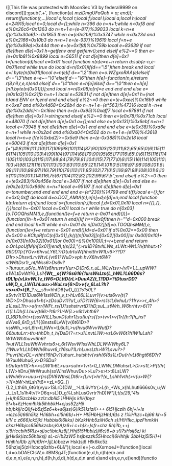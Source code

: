 ([[This file was protected with MoonSec V3 by federal9999 on discord]]):gsub('.+', (function(a) _mziDmgUFaQob = a; end)); return(function(r,...)local o;local t;local f;local l;local a;local h;local e=24915;local n=0;local d={};while n<396 do n=n+1;while n<0xf8 and e%0x26c6<0x1363 do n=n+1 e=(e-817)%39033 local k=n+e if(e%0x30a6)>=0x1853 then e=(e*0x2b9)%0x3747 while n<0x23d and e%0x2166<0x10b3 do n=n+1 e=(e-937)%19619 local f=n+e if(e%0x89a)>0x44d then e=(e+0x1fd)%0x759b local e=83639 if not d[e]then d[e]=0x1 h=getfenv and getfenv();end elseif e%2~=0 then e=(e+0x1b8)%0x8899 local e=56511 if not d[e]then d[e]=0x1 t=function(d)local e=0x01 local function n(n)e=e+n return d:sub(e-n,e-0x01)end while true do local d=n(0x01)if(d=="\5")then break end local e=l.byte(n(0x01))local e=n(e)if d=="\2"then e=o.WZgxoRAA(e)elseif d=="\3"then e=e~="\0"elseif d=="\6"then h[e]=function(n,e)return r(8,nil,r,e,n)end elseif d=="\4"then e=h[e]elseif d=="\0"then e=h[e][n(l.byte(n(0x01)))];end local n=n(0x08)o[n]=e end end end else e=(e*0x1a3)%0x21fb n=n+1 local e=53831 if not d[e]then d[e]=0x1 h=(not h)and _ENV or h;end end end elseif e%2~=0 then e=(e+0xee)%0x16b9 while n<0xe7 and e%0x4d68<0x26b4 do n=n+1 e=(e*563)%47316 local h=n+e if(e%0x2ddc)<=0x16ee then e=(e+0x95)%0xaff7 local e=97891 if not d[e]then d[e]=0x1 l=string;end elseif e%2~=0 then e=(e*0x78)%0x71cb local e=48070 if not d[e]then d[e]=0x1 o={};end else e=(e*0x131)%0x6ebf n=n+1 local e=73948 if not d[e]then d[e]=0x1 end end end else e=(e*0x38)%0xd6e n=n+1 while n<0x2a4 and e%0xa04<0x502 do n=n+1 e=(e*176)%43618 local h=n+e if(e%0xbd2)>=0x5e9 then e=(e-0x388)%0x2e18 local e=60043 if not d[e]then d[e]=0x1 f="\4\8\116\111\110\117\109\98\101\114\87\90\103\120\111\82\65\65\0\6\115\116\114\105\110\103\4\99\104\97\114\68\79\90\95\65\77\116\65\0\6\115\116\114\105\110\103\3\115\117\98\84\79\79\81\104\115\77\77\0\6\115\116\114\105\110\103\4\98\121\116\101\113\100\83\110\95\121\114\101\0\5\116\97\98\108\101\6\99\111\110\99\97\116\79\110\76\112\111\85\102\77\0\5\116\97\98\108\101\6\105\110\115\101\114\116\75\67\104\112\82\102\99\67\5";end elseif e%2~=0 then e=(e*0x283)%0x456e local e=3407 if not d[e]then d[e]=0x1 end else e=(e*0x2e3)%0x869c n=n+1 local e=95197 if not d[e]then d[e]=0x1 a=tonumber;end end end end end e=(e*230)%14799 end t(f);local e={};for n=0x0,0xff do local d=o.DOZ_AMtA(n);e[n]=d;e[d]=n;end local function k(n)return e[n];end local s=(function(r,l)local f,d=0x01,0x10 local n={{},{},{}}local h=-0x01 local e=0x01 local t=r while true do n[0x03][o.TOOQhsMM(l,e,(function()e=f+e return e-0x01 end)())]=(function()h=h+0x01 return h end)()if h==(0x0f)then h=""d=0x000 break end end local h=#l while e<h+0x01 do n[0x02][d]=o.TOOQhsMM(l,e,(function()e=f+e return e-0x01 end)())d=d+0x01 if d%0x02==0x00 then d=0x00 o.KChpRfcC(n[0x01],(k((((n[0x03][n[0x02][0x00]]or 0x00)*0x10)+(n[0x03][n[0x02][0x01]]or 0x00)+t)%0x100)));t=r+t;end end return o.OnLpoUfM(n[0x01])end);t(s(22,"*{>ru1D?6tvhLWs_sLWt_>WtL?h{thhut>t?69DD1{r{YGv>6hvuLY6L?rD{utrtuW{hhxtthrW1Lv6>??D?D1r>>DhsvtLrvWtvL{vt61?WuD>vph.hvX6hvt6W?stW6tDsr1r_nt/Wss6>Ds6v?>1turuur_u6{o_hW{s6hrusrv1{ur>D{Dr6_r_uL_WLv{tsv>{vl1>1.L_upWW?s1WLtDvWt_?6_Ls?___{Wt__s{W?6s616{1ursWsLts{L_hWL?L66D6s?tDL1p{vLkvWL1v_tW6>DLttD{rL>DuuAZ{t_1?DD>?tDtusrDD?uW;D_s_LW{LhLuu>>WuLru{6>D>v{v_6LsL?h?vs>u0_>t{6___?.v__s!h>hhtD6{wD_{{{_1s1s0L?sSvtv1t1D1Dus6W1ssWDh_v_t>hLv66L1Luvr1{v>uts6vv{t{?WD>D>Dhusu1>h{>zDsuDv11?u1_u?D?1W{6>rs1s1L6vhuLr?11rv>>r_4h>?z1LssiL?h>>s{hrr{WFt_rs{U?sshstrvrtD?hD;suL_stWrh_W6hrhtv>6{1?r1{LLDh{LLhuv{t66>?t6r?1>W{L>_v6t1vhth6?D_16D1u1rt>r{sssWtLL1suvD{uhr1{su{lu{rs{_{s>tvv1>v{1r{{h:1{h_hs?sWvs6_6rD_yL_?{{8nsts6LvW{v{6t61D>?vssWh_>srL6h>tLhWv>tL6u1L>_u{_hvu6WvvWutD?66butuLrr>th>thhDh_t_h{DsD{?=r>u?LnvtL1W>vsL6vW6t?h1W1uLsh?W1WWhthuvv6h6?1vutWLL1suWhWvhrts6>t_6t1WsvW1ssWhLDLWWWhy6L?{1Wuv1rLLhDW/h6huvr6_t?6su?1LrhLuvsLth>W?Lsvu?>?_1^uvr{hLvDL=vthht?6hDv1{uhurr_hutshtv{vsh{6(6s1LrDu{r{vLt6hgt66D?r?W?uuWuhu6_v_>_D?6Du?hDu1qrh11{_>h>>sDW1h6L>uu>suhr>1vrt>0_LWWLDWuhsrL>Dr_>s1L>P{t/h_{L{W>hDru{WrWruuh{sxW.hsWhuvDu>>Lu?>s>t>t8LsLW?_uWvh6rv>uuu>_r{rs{DV6WthsLDt6r>{Lrv{_>hr?{e_Lshh1vth{>v{u>W{?>1{>bW_>htLsh?t6>>zL>6G_{){L2_Lth6h_6t61{vyu>1SLrD{DW__>LtL6vYtr{>_L{h__+Ws_x{hLhutl666s0v_u;W_t_Ls1_1s1h4tv?>D6q>sL)D_g%LshLusGvrtr?hD)_W"));t(s(29,"4!s j+k)h65izcbHb zz!z:db!ii5 )HHHjs k!!H)byz 5!+k+i!zHcm!hkk5ihhbkH+cjus52zHji hb)bkij/cQi)f+b5zj5z6+k+s6jss)G)ik5})z!zK+++ 6!5Hjczih 6hj+i+!s =iczc5i)66h5kz H/i6bh+c!5h6b)+H+ H!5HbHjzHh))6)s z !%iHkzc+bj66 kh+5 k!!/ c z666)ck5jk! Hsbbis6!6kks) bKzkHhb5ziiH6ch s)!H!H!kc_ipzFhmkiH ckszH6bjcs656hkzsbs;K!A)z6+i c+h)k+)sfr+chz 6h)i!b,++j s!6Hccbih5R)z+sj)sc!ibic)iz6j!,Hhj5!5Hbbiz)ji6c)6+b s!)7sHsij5z) ki jjrHk6k)izc56hbksj) sL-cHb2zW5 hsjbszzk55Hhcci)6Hhhjk  3bbHzj5i5H)+! Hhjh!cR)b zjih)6)H+)jjLk_)bczw Hsk)sj6 H!k6kc5z 56hz)sj5(zH!cbcq6zhb+6L&"));local e=(-o.dXsrnoeJ+(function()local t,d=o.bDAECIsW,o.itBMSgJT;(function(e,d,h,n)h(e(n and d,e,n,n),e(e,n,n,h),d(h,h,d,d),h(d,e,d,n and e)and e(n,e,n,e))end)(functio
